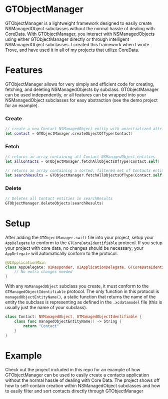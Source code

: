 # GTObjectManager
GTObjectManager is a lightweight framework designed to easily create NSManagedObject subclasses without the normal hassle of dealing with CoreData. With GTObjectManager, you interact with NSManagedObjects using either GTObjectManager directly or through intelligent NSManagedObject subclasses. I created this framework when I wrote Trove, and have used it in all of my projects that utilize CoreData.

# Features
GTObjectManager allows for very simply and efficient code for creating, fetching, and deleting NSManagedObjects by subclass. GTObjectManager can be used independently, or all features can be wrapped into your NSManagedObject subclasses for easy abstraction (see the demo project for an example).

### Create
```Swift
// create a new Contact NSManagedObject entity with uninitialized attribute values
let contact = GTObjectManager.createObjectOfType(Contact)
```

### Fetch
```Swift
// returns an array containing all Contact NSManagedObject entities
let allContacts = GTObjectManager.fetchAllObjectsOfType(Contact.self)

// returns an array containing a sorted, filtered set of Contacts entities matching the passed predicate
let searchResults = GTObjectManager.fetchAllObjectsOfType(Contact.self, predicate: compoundPredicate, sortDescriptors: sortDescriptors)
```

### Delete
```Swift
// Deletes all Contact entities in searchResults
GTObjectManager.deleteObjects(searchResults)
```

# Setup
After adding the `GTObjectManager.swift` file into your project, setup your `AppDelegate` to conform to the `GTCoreDataIdentifiable` protocol. If you setup your project with core data, no changes should be necessary; your `AppDelegate` will automatically conform to the protocol.

```Swift
@UIApplicationMain
class AppDelegate: UIResponder, UIApplicationDelegate, GTCoreDataIdentifiable {
    // No extra changes needed
}
```

With any `NSManagedObject` subclass you create, it must conform to the `GTManagedObjectIdentifiable` protocol. The only function in this protocol is `managedObjectEntityName()`, a static function that returns the name of the entity the subclass is representing as defined in the `.xcdatamodel` file (this is usually just the name of your subclass).

```Swift
class Contact: NSManagedObject, GTManagedObjectIdentifiable {
    class func managedObjectEntityName() -> String {
        return "Contact"
    }
}
```

# Example
Check out the project included in this repo for an example of how GTObjectManager can be used to easily create a contacts application without the normal hassle of dealing with Core Data. The project shows off how to self-contain creation within NSManagedObject subclasses and how to easily filter and sort contacts directly through GTObjectManager
